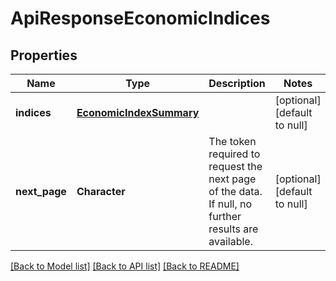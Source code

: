 # ApiResponseEconomicIndices

## Properties
Name | Type | Description | Notes
------------ | ------------- | ------------- | -------------
**indices** | [**EconomicIndexSummary**](EconomicIndexSummary.md) |  | [optional] [default to null]
**next_page** | **Character** | The token required to request the next page of the data. If null, no further results are available. | [optional] [default to null]

[[Back to Model list]](../README.md#documentation-for-models) [[Back to API list]](../README.md#documentation-for-api-endpoints) [[Back to README]](../README.md)


